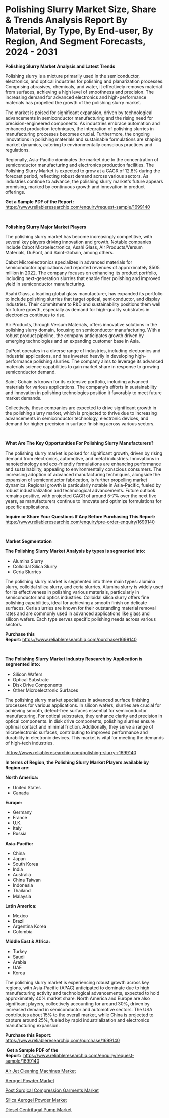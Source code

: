<p><h1>Polishing Slurry Market Size, Share & Trends Analysis Report By Material, By Type, By End-user, By Region, And Segment Forecasts, 2024 - 2031</h1></p><p><strong>Polishing Slurry Market Analysis and Latest Trends</strong></p>
<p><p>Polishing slurry is a mixture primarily used in the semiconductor, electronics, and optical industries for polishing and planarization processes. Comprising abrasives, chemicals, and water, it effectively removes material from surfaces, achieving a high level of smoothness and precision. The increasing demand for advanced electronics and high-performance materials has propelled the growth of the polishing slurry market.</p><p>The market is poised for significant expansion, driven by technological advancements in semiconductor manufacturing and the rising need for precision-engineered components. As industries embrace automation and enhanced production techniques, the integration of polishing slurries in manufacturing processes becomes crucial. Furthermore, the ongoing innovations in polishing materials and sustainable formulations are shaping market dynamics, catering to environmentally conscious practices and regulations.</p><p>Regionally, Asia-Pacific dominates the market due to the concentration of semiconductor manufacturing and electronics production facilities. The Polishing Slurry Market is expected to grow at a CAGR of 12.8% during the forecast period, reflecting robust demand across various sectors. As industries continue to advance, the polishing slurry market's future appears promising, marked by continuous growth and innovation in product offerings.</p></p>
<p><strong>Get a Sample PDF of the Report:&nbsp;</strong> <a href="https://www.reliableresearchiq.com/enquiry/request-sample/1699140?utm_campaign=1260&utm_medium=2&utm_source=Github&utm_content=ia&utm_term=20102024&utm_id=polishing-slurry">https://www.reliableresearchiq.com/enquiry/request-sample/1699140</a></p>
<p>&nbsp;</p>
<p><strong>Polishing Slurry Major Market Players</strong></p>
<p><p>The polishing slurry market has become increasingly competitive, with several key players driving innovation and growth. Notable companies include Cabot Microelectronics, Asahi Glass, Air Products/Versum Materials, DuPont, and Saint-Gobain, among others. </p><p>Cabot Microelectronics specializes in advanced materials for semiconductor applications and reported revenues of approximately $505 million in 2022. The company focuses on enhancing its product portfolio, including next-generation slurries that enable finer polishing and improved yield in semiconductor manufacturing.</p><p>Asahi Glass, a leading global glass manufacturer, has expanded its portfolio to include polishing slurries that target optical, semiconductor, and display industries. Their commitment to R&D and sustainability positions them well for future growth, especially as demand for high-quality substrates in electronics continues to rise.</p><p>Air Products, through Versum Materials, offers innovative solutions in the polishing slurry domain, focusing on semiconductor manufacturing. With a robust product pipeline, the company anticipates growth driven by emerging technologies and an expanding customer base in Asia.</p><p>DuPont operates in a diverse range of industries, including electronics and industrial applications, and has invested heavily in developing high-performance polishing slurries. The company aims to leverage its advanced materials science capabilities to gain market share in response to growing semiconductor demand.</p><p>Saint-Gobain is known for its extensive portfolio, including advanced materials for various applications. The company’s efforts in sustainability and innovation in polishing technologies position it favorably to meet future market demands.</p><p>Collectively, these companies are expected to drive significant growth in the polishing slurry market, which is projected to thrive due to increasing advancements in semiconductor technology, electronic devices, and demand for higher precision in surface finishing across various sectors.</p></p>
<p>&nbsp;</p>
<p><strong>What Are The Key Opportunities For Polishing Slurry Manufacturers?</strong></p>
<p><p>The polishing slurry market is poised for significant growth, driven by rising demand from electronics, automotive, and metal industries. Innovations in nanotechnology and eco-friendly formulations are enhancing performance and sustainability, appealing to environmentally conscious consumers. The increasing adoption of advanced manufacturing techniques, alongside the expansion of semiconductor fabrication, is further propelling market dynamics. Regional growth is particularly notable in Asia-Pacific, fueled by robust industrialization and technological advancements. Future outlook remains positive, with projected CAGR of around 5-7% over the next five years, as manufacturers continue to innovate and optimize formulations for specific applications.</p></p>
<p><strong>Inquire or Share Your Questions If Any Before Purchasing This Report:</strong> <a href="https://www.reliableresearchiq.com/enquiry/pre-order-enquiry/1699140?utm_campaign=1260&utm_medium=2&utm_source=Github&utm_content=ia&utm_term=20102024&utm_id=polishing-slurry">https://www.reliableresearchiq.com/enquiry/pre-order-enquiry/1699140</a></p>
<p>&nbsp;</p>
<p><strong>Market Segmentation</strong></p>
<p><strong>The Polishing Slurry Market Analysis by types is segmented into:</strong></p>
<p><ul><li>Alumina Slurry</li><li>Colloidal Silica Slurry</li><li>Ceria Slurries</li></ul></p>
<p><p>The polishing slurry market is segmented into three main types: alumina slurry, colloidal silica slurry, and ceria slurries. Alumina slurry is widely used for its effectiveness in polishing various materials, particularly in semiconductor and optics industries. Colloidal silica slurry offers fine polishing capabilities, ideal for achieving a smooth finish on delicate surfaces. Ceria slurries are known for their outstanding material removal rates and are commonly used in advanced applications like glass and silicon wafers. Each type serves specific polishing needs across various sectors.</p></p>
<p><strong>Purchase this Report:&nbsp;</strong><a href="https://www.reliableresearchiq.com/purchase/1699140?utm_campaign=1260&utm_medium=2&utm_source=Github&utm_content=ia&utm_term=20102024&utm_id=polishing-slurry">https://www.reliableresearchiq.com/purchase/1699140</a></p>
<p>&nbsp;</p>
<p><strong>The Polishing Slurry Market Industry Research by Application is segmented into:</strong></p>
<p><ul><li>Silicon Wafers</li><li>Optical Substrate</li><li>Disk Drive Components</li><li>Other Microelectronic Surfaces</li></ul></p>
<p><p>The polishing slurry market specializes in advanced surface finishing processes for various applications. In silicon wafers, slurries are crucial for achieving smooth, defect-free surfaces essential for semiconductor manufacturing. For optical substrates, they enhance clarity and precision in optical components. In disk drive components, polishing slurries ensure optimal contact and minimal friction. Additionally, they serve a range of microelectronic surfaces, contributing to improved performance and durability in electronic devices. This market is vital for meeting the demands of high-tech industries.</p></p>
<p><a href="https://www.reliableresearchiq.com/polishing-slurry-r1699140?utm_campaign=1260&utm_medium=2&utm_source=Github&utm_content=ia&utm_term=20102024&utm_id=polishing-slurry">&nbsp;https://www.reliableresearchiq.com/polishing-slurry-r1699140</a></p>
<p><strong>In terms of Region, the Polishing Slurry Market Players available by Region are:</strong></p>
<p>
    <p> <strong> North America: </strong>
        <ul>
            <li>United States</li>
            <li>Canada</li>
        </ul>
        </p> 
    <p> <strong> Europe: </strong>
        <ul>
            <li>Germany</li>
            <li>France</li>
            <li>U.K.</li>
            <li>Italy</li>
            <li>Russia</li>
        </ul>
        </p> 
    <p> <strong> Asia-Pacific: </strong>
        <ul>
            <li>China</li>
            <li>Japan</li>
            <li>South Korea</li>
            <li>India</li>
            <li>Australia</li>
            <li>China Taiwan</li>
            <li>Indonesia</li>
            <li>Thailand</li>
            <li>Malaysia</li>
        </ul>
        </p> 
    <p> <strong> Latin America: </strong>
        <ul>
            <li>Mexico</li>
            <li>Brazil</li>
            <li>Argentina Korea</li>
            <li>Colombia</li>
        </ul>
        </p> 
    <p> <strong> Middle East & Africa: </strong>
        <ul>
            <li>Turkey</li>
            <li>Saudi</li>
            <li>Arabia</li>
            <li>UAE</li>
            <li>Korea</li>
        </ul>
    </p>
    </p>
<p><p>The polishing slurry market is experiencing robust growth across key regions, with Asia-Pacific (APAC) anticipated to dominate due to high manufacturing activity and technological advancements, expected to hold approximately 40% market share. North America and Europe are also significant players, collectively accounting for around 30%, driven by increased demand in semiconductor and automotive sectors. The USA contributes about 15% to the overall market, while China is projected to capture around 25%, fueled by rapid industrialization and electronics manufacturing expansion.</p></p>
<p><strong>Purchase this Report: </strong><a href="https://www.reliableresearchiq.com/purchase/1699140?utm_campaign=1260&utm_medium=2&utm_source=Github&utm_content=ia&utm_term=20102024&utm_id=polishing-slurry">https://www.reliableresearchiq.com/purchase/1699140</a></p>
<p>&nbsp;<strong>Get a Sample PDF of the Report:&nbsp;&nbsp;</strong><a href="https://www.reliableresearchiq.com/enquiry/request-sample/1699140?utm_campaign=1260&utm_medium=2&utm_source=Github&utm_content=ia&utm_term=20102024&utm_id=polishing-slurry">https://www.reliableresearchiq.com/enquiry/request-sample/1699140</a></p>
<p><strong></strong></p>
<p><p><a href="https://issuu.com/reportprime-2/docs/air-jet-cleaning-machines-market-si_20865020d41bd9?utm_campaign=1260&utm_medium=2&utm_source=Github&utm_content=ia&utm_term=20102024&utm_id=polishing-slurry">Air Jet Cleaning Machines Market</a></p><p><a href="https://github.com/brindal51/Market-Research-Report-List-1/blob/main/aerogel-powder-market.md?utm_campaign=1260&utm_medium=2&utm_source=Github&utm_content=ia&utm_term=20102024&utm_id=polishing-slurry">Aerogel Powder Market</a></p><p><a href="https://www.linkedin.com/pulse/post-surgical-compression-garments-industry-sector-market-vaeoe?utm_campaign=1260&utm_medium=2&utm_source=Github&utm_content=ia&utm_term=20102024&utm_id=polishing-slurry">Post Surgical Compression Garments Market</a></p><p><a href="https://github.com/fadrijbtavist/Market-Research-Report-List-1/blob/main/silica-aerogel-powder-market.md?utm_campaign=1260&utm_medium=2&utm_source=Github&utm_content=ia&utm_term=20102024&utm_id=polishing-slurry">Silica Aerogel Powder Market</a></p><p><a href="https://www.linkedin.com/pulse/diesel-centrifugal-pump-market-research-report-exploring-ilfxe?utm_campaign=1260&utm_medium=2&utm_source=Github&utm_content=ia&utm_term=20102024&utm_id=polishing-slurry">Diesel Centrifugal Pump Market</a></p></p>